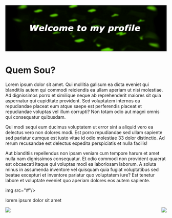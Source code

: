 
   <div>
      <img src="https://github.com/loopingstars/loopingstars/blob/main/bannergreenedit.jpg" />
   </div>
  
 <h1>Quem Sou?</h1>
<p><p>Lorem ipsum dolor sit amet. Qui mollitia galisum ea dicta eveniet qui blanditiis autem qui commodi reiciendis ea ullam aperiam ut nisi molestiae. Ad dignissimos porro et similique neque ab reprehenderit maiores sit quia aspernatur qui cupiditate provident. Sed voluptatem internos ea repudiandae placeat eum atque saepe est perferendis placeat et repudiandae voluptas vel illum corrupti? Non totam odio aut magni omnis qui consequatur quibusdam. </p><p>Qui modi sequi eum ducimus voluptatem ut error sint a aliquid vero ea delectus vero non dolores modi. Est porro repudiandae sed ullam sapiente sed pariatur cumque est iusto vitae id odio molestiae 33 dolor distinctio. Ad rerum recusandae est delectus expedita   perspiciatis et nulla facilis! </p><p>Aut blanditiis repellendus non ipsam veniam cum tempore harum et amet nulla nam dignissimos consequatur. Et odio commodi non provident quaerat est obcaecati itaque qui voluptas modi ea laboriosam laborum. A soluta minus in assumenda inventore vel quisquam quia  fugiat voluptatibus sed beatae excepturi et inventore pariatur quo voluptatem iure? Est tenetur labore et voluptate eveniet quo aperiam dolores eos autem sapiente. </p>
</p>
  
  <div>
   img src="#"/>
   <p>lorem ipsum dolor sit amet</p>
   </div
  
  
  
  
 <a href="https://github.com/anuraghazra/github-readme-stats">
     <img align="left" src="https://github-readme-stats.vercel.app/api?username=loopingstars&show_icons=true&theme=chartreuse-dark&count_private=true" />
    <img align="right" src="https://github-readme-stats.vercel.app/api/top-langs/?username=loopingstars" />
 

</a>
<a href="https://github.com/anuraghazra/convoychat">
   
</a>



 



